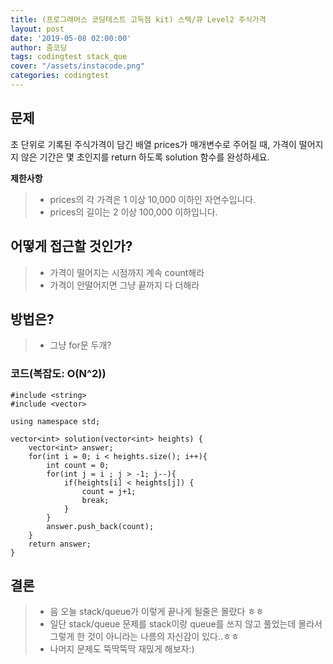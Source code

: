```yaml
---
title: (프로그래머스 코딩테스트 고득점 kit) 스택/큐 Level2 주식가격
layout: post
date: '2019-05-08 02:00:00'
author: 줌코딩
tags: codingtest stack_que
cover: "/assets/instacode.png"
categories: codingtest
---
```

## 문제

초 단위로 기록된 주식가격이 담긴 배열 prices가 매개변수로 주어질 때, 가격이 떨어지지 않은 기간은 몇 초인지를 return 하도록 solution 함수를 완성하세요.

**제한사항**
>* prices의 각 가격은 1 이상 10,000 이하인 자연수입니다.
>* prices의 길이는 2 이상 100,000 이하입니다.

## 어떻게 접근할 것인가?

>* 가격이 떨어지는 시점까지 계속 count해라
>* 가격이 안떨어지면 그냥 끝까지 다 더해라

## 방법은?

>* 그냥 for문 두개?

### 코드(복잡도: O(N^2))

    #include <string>
    #include <vector>

    using namespace std;

    vector<int> solution(vector<int> heights) {
        vector<int> answer;
        for(int i = 0; i < heights.size(); i++){
            int count = 0;
            for(int j = i ; j > -1; j--){
                if(heights[i] < heights[j]) {
                    count = j+1;
                    break;
                }
            }
            answer.push_back(count);  
        }
        return answer;
    }



## 결론

>* 음 오늘 stack/queue가 이렇게 끝나게 될줄은 몰랐다 ㅎㅎ
>* 일단 stack/queue 문제를 stack이랑 queue를 쓰지 않고 풀었는데 몰라서 그렇게 한 것이 아니라는 나름의 자신감이 있다..ㅎㅎ
>* 나머지 문제도 뚝딱뚝딱 재밌게 해보자:)
